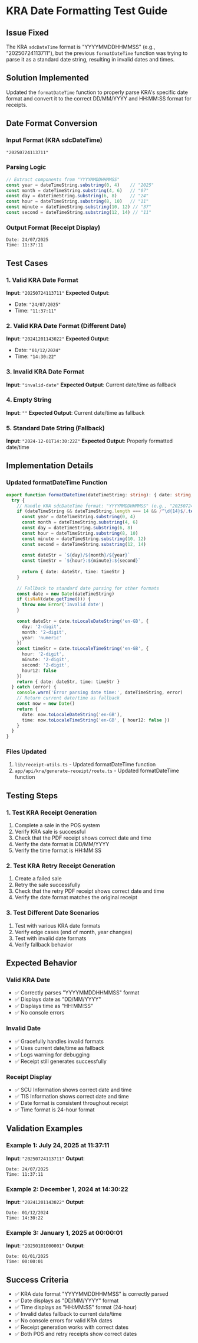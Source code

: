 # KRA Date Formatting Test Guide

## Issue Fixed
The KRA `sdcDateTime` format is "YYYYMMDDHHMMSS" (e.g., "20250724113711"), but the previous `formatDateTime` function was trying to parse it as a standard date string, resulting in invalid dates and times.

## Solution Implemented
Updated the `formatDateTime` function to properly parse KRA's specific date format and convert it to the correct DD/MM/YYYY and HH:MM:SS format for receipts.

## Date Format Conversion

### Input Format (KRA sdcDateTime)
```
"20250724113711"
```

### Parsing Logic
```typescript
// Extract components from "YYYYMMDDHHMMSS"
const year = dateTimeString.substring(0, 4)    // "2025"
const month = dateTimeString.substring(4, 6)   // "07"
const day = dateTimeString.substring(6, 8)     // "24"
const hour = dateTimeString.substring(8, 10)   // "11"
const minute = dateTimeString.substring(10, 12) // "37"
const second = dateTimeString.substring(12, 14) // "11"
```

### Output Format (Receipt Display)
```
Date: 24/07/2025
Time: 11:37:11
```

## Test Cases

### 1. Valid KRA Date Format
**Input**: `"20250724113711"`
**Expected Output**:
- Date: `"24/07/2025"`
- Time: `"11:37:11"`

### 2. Valid KRA Date Format (Different Date)
**Input**: `"20241201143022"`
**Expected Output**:
- Date: `"01/12/2024"`
- Time: `"14:30:22"`

### 3. Invalid KRA Date Format
**Input**: `"invalid-date"`
**Expected Output**: Current date/time as fallback

### 4. Empty String
**Input**: `""`
**Expected Output**: Current date/time as fallback

### 5. Standard Date String (Fallback)
**Input**: `"2024-12-01T14:30:22Z"`
**Expected Output**: Properly formatted date/time

## Implementation Details

### Updated formatDateTime Function
```typescript
export function formatDateTime(dateTimeString: string): { date: string; time: string } {
  try {
    // Handle KRA sdcDateTime format: "YYYYMMDDHHMMSS" (e.g., "20250724113711")
    if (dateTimeString && dateTimeString.length === 14 && /^\d{14}$/.test(dateTimeString)) {
      const year = dateTimeString.substring(0, 4)
      const month = dateTimeString.substring(4, 6)
      const day = dateTimeString.substring(6, 8)
      const hour = dateTimeString.substring(8, 10)
      const minute = dateTimeString.substring(10, 12)
      const second = dateTimeString.substring(12, 14)
      
      const dateStr = `${day}/${month}/${year}`
      const timeStr = `${hour}:${minute}:${second}`
      
      return { date: dateStr, time: timeStr }
    }
    
    // Fallback to standard date parsing for other formats
    const date = new Date(dateTimeString)
    if (isNaN(date.getTime())) {
      throw new Error('Invalid date')
    }
    
    const dateStr = date.toLocaleDateString('en-GB', {
      day: '2-digit',
      month: '2-digit',
      year: 'numeric'
    })
    const timeStr = date.toLocaleTimeString('en-GB', {
      hour: '2-digit',
      minute: '2-digit',
      second: '2-digit',
      hour12: false
    })
    return { date: dateStr, time: timeStr }
  } catch (error) {
    console.warn('Error parsing date time:', dateTimeString, error)
    // Return current date/time as fallback
    const now = new Date()
    return {
      date: now.toLocaleDateString('en-GB'),
      time: now.toLocaleTimeString('en-GB', { hour12: false })
    }
  }
}
```

### Files Updated
1. `lib/receipt-utils.ts` - Updated formatDateTime function
2. `app/api/kra/generate-receipt/route.ts` - Updated formatDateTime function

## Testing Steps

### 1. Test KRA Receipt Generation
1. Complete a sale in the POS system
2. Verify KRA sale is successful
3. Check that the PDF receipt shows correct date and time
4. Verify the date format is DD/MM/YYYY
5. Verify the time format is HH:MM:SS

### 2. Test KRA Retry Receipt Generation
1. Create a failed sale
2. Retry the sale successfully
3. Check that the retry PDF receipt shows correct date and time
4. Verify the date format matches the original receipt

### 3. Test Different Date Scenarios
1. Test with various KRA date formats
2. Verify edge cases (end of month, year changes)
3. Test with invalid date formats
4. Verify fallback behavior

## Expected Behavior

### Valid KRA Date
- ✅ Correctly parses "YYYYMMDDHHMMSS" format
- ✅ Displays date as "DD/MM/YYYY"
- ✅ Displays time as "HH:MM:SS"
- ✅ No console errors

### Invalid Date
- ✅ Gracefully handles invalid formats
- ✅ Uses current date/time as fallback
- ✅ Logs warning for debugging
- ✅ Receipt still generates successfully

### Receipt Display
- ✅ SCU Information shows correct date and time
- ✅ TIS Information shows correct date and time
- ✅ Date format is consistent throughout receipt
- ✅ Time format is 24-hour format

## Validation Examples

### Example 1: July 24, 2025 at 11:37:11
**Input**: `"20250724113711"`
**Output**:
```
Date: 24/07/2025
Time: 11:37:11
```

### Example 2: December 1, 2024 at 14:30:22
**Input**: `"20241201143022"`
**Output**:
```
Date: 01/12/2024
Time: 14:30:22
```

### Example 3: January 1, 2025 at 00:00:01
**Input**: `"20250101000001"`
**Output**:
```
Date: 01/01/2025
Time: 00:00:01
```

## Success Criteria
- ✅ KRA date format "YYYYMMDDHHMMSS" is correctly parsed
- ✅ Date displays as "DD/MM/YYYY" format
- ✅ Time displays as "HH:MM:SS" format (24-hour)
- ✅ Invalid dates fallback to current date/time
- ✅ No console errors for valid KRA dates
- ✅ Receipt generation works with correct dates
- ✅ Both POS and retry receipts show correct dates 